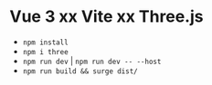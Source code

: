 # Vue 3 xx Vite xx Three.js

- `npm install`
- `npm i three`
- `npm run dev` | `npm run dev -- --host`
- `npm run build && surge dist/`
